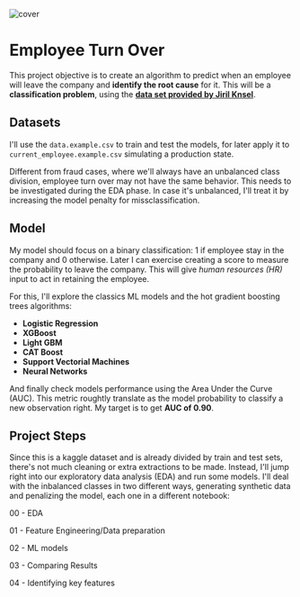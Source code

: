 ![cover](https://images.pexels.com/photos/140945/pexels-photo-140945.jpeg?auto=compress&cs=tinysrgb&w=1260&h=750&dpr=2)

# Employee Turn Over
This project objective is to create an algorithm to predict when an employee will leave the company and **identify the root cause** for it. This will be a **classification problem**, using the **[data set provided by Jiril Knsel](https://github.com/jiriknesl/employee-longevity)**.

## Datasets
I'll use the `data.example.csv` to train and test the models, for later apply it to `current_employee.example.csv` simulating a production state.

Different from fraud cases, where we'll always have an unbalanced class division, employee turn over may not have the same behavior. This needs to be investigated during the EDA phase. In case it's unbalanced, I'll treat it by increasing the model penalty for missclassification.

## Model
My model should focus on a binary classification: 1 if employee stay in the company and 0 otherwise. Later I can exercise creating a score to measure the probability to leave the company. This will give *human resources (HR)* input to act in retaining the employee.

For this, I'll explore the classics ML models and the hot gradient boosting trees algorithms:

- **Logistic Regression**
- **XGBoost** 
- **Light GBM**
- **CAT Boost**
- **Support Vectorial Machines**
- **Neural Networks** 

And finally check models performance using the Area Under the Curve (AUC). This metric roughtly translate as the model probability to classify a new observation right. My target is to get **AUC of 0.90**.

## Project Steps
Since this is a kaggle dataset and is already divided by train and test sets, there's not much cleaning or extra extractions to be made.
Instead, I'll jump right into our exploratory data analysis (EDA) and run some models. I'll deal with the inbalanced classes in two different ways, generating synthetic data and penalizing the model, each one in a different notebook:

00 - EDA

01 - Feature Engineering/Data preparation

02 - ML models

03 - Comparing Results

04 - Identifying key features
